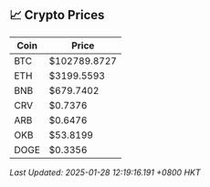 ## 📈 Crypto Prices

| Coin | Price |
| ---- | ----- |
| BTC | $102789.8727 |
| ETH | $3199.5593 |
| BNB | $679.7402 |
| CRV | $0.7376 |
| ARB | $0.6476 |
| OKB | $53.8199 |
| DOGE | $0.3356 |

_Last Updated: 2025-01-28 12:19:16.191 +0800 HKT_